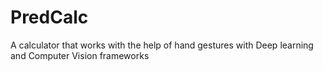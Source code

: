 # PredCalc
A calculator that works with the help of hand gestures with Deep learning and Computer Vision frameworks

